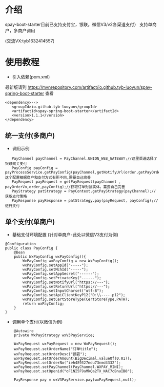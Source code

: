 # 介绍
spay-boot-starter目前已支持支付宝，银联，微信V3/v2各渠道支付）
支持单商户，多商户调用

(交流VX:tyb1632414557)

# 使用教程
- 引入依赖(pom.xml)

最新版请到 <https://mvnrepository.com/artifact/io.github.tyb-luoyun/spay-spring-boot-starter> 查看
```
<dependency>-->
   <groupId>io.github.tyb-luoyun</groupId>
   <artifactId>spay-spring-boot-starter</artifactId>
   <version>1.1.1</version> 
</dependency>
```

## 统一支付(多商户)
- 调用示例
``` 
   PayChannel payChannel = PayChannel.UNION_WEB_GATEWAY;//这里渠道选择了银联网关支付
   PayConfig payConfig = payProcessService.getPayConfig(payChannel,getNotifyUrl(order.getPayOrderId()),order.getAppId());//这个配置根据商户和支付方式有所不同,需要自己完善
   PayRequest payRequest = getPayRequest(payChannel , payOrderVo,order,payConfig);//获取订单封装实体，需要自己完善
   PayStrategy patStrategy = PayContext.getPayStrategy(payChannel);//获取支付策略
   PayResponse payResponse = patStrategy.pay(payRequest, payConfig);//进行支付
```

## 单个支付(单商户)
- 基础支付环境配置 (针对单商户-此处以微信V3支付为例)
```
@Configuration
public class PayConfig {
    @Bean
    public WxPayConfig wxPayConfig(){
        WxPayConfig wxPayConfig = new WxPayConfig();
        wxPayConfig.setAppId("-----");
        wxPayConfig.setMchId("-----");
        wxPayConfig.setAppSecret("------");
        wxPayConfig.setPrivateKey("------");
        wxPayConfig.setNotifyUrl("https://---");
        wxPayConfig.setReturnUrl("https://---");
        wxPayConfig.setInputCharset("utf-8");
        wxPayConfig.setApiClientKeyP12("D:\\----.p12");
        wxPayConfig.setCertStoreType(CertStoreType.PATH);
        return wxPayConfig;
    }
}
```
- 调用单个支付(以微信为例)
```
    @Autowire
    private WxPayStrategy wxV3PayService;
```
``` 
    WxPayRequest wxPayRequest = new WxPayRequest();
    wxPayRequest.setOrderName("订单title");
    wxPayRequest.setOrderDesc("摘要");
    wxPayRequest.setOrderAmount(BigDecimal.valueOf(0.01));
    wxPayRequest.setOrderNo("ieh489327ndu73nmd4332"); 
    wxPayRequest.setPayChannel(PayChannel.WXPAY_MINI);  
    wxPayRequest.setOpenid("oF1NI5F9aMkQa2TX_NAC7cBnuIB8");

    PayResponse pay = wxV3PayService.pay(wxPayRequest,null);         
```

